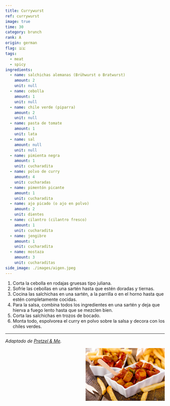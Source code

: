 ```yaml
---
title: Currywurst
ref: currywurst
image: true
time: 30
category: brunch
rank: A
origin: german
flag: 🇩🇪
tags:
  - meat
  - spicy
ingredients:
  - name: salchichas alemanas (Brühwurst o Bratwurst)
    amount: 2
    unit: null
  - name: cebolla
    amount: 1
    unit: null
  - name: chile verde (piparra)
    amount: 2
    unit: null
  - name: pasta de tomate
    amount: 1
    unit: lata
  - name: sal
    amount: null
    unit: null
  - name: pimienta negra
    amount: 1
    unit: cucharadita
  - name: polvo de curry
    amount: 4
    unit: cucharadas
  - name: pimentón picante
    amount: 1
    unit: cucharadita
  - name: ajo picado (o ajo en polvo)
    amount: 2
    unit: dientes
  - name: cilantro (cilantro fresco)
    amount: 1
    unit: cucharadita
  - name: jengibre
    amount: 1
    unit: cucharadita
  - name: mostaza
    amount: 3
    unit: cucharaditas
side_image: ./images/aigen.jpeg
---
```


1. Corta la cebolla en rodajas gruesas tipo juliana.
2. Sofríe las cebollas en una sartén hasta que estén doradas y tiernas.
3. Cocina las salchichas en una sartén, a la parrilla o en el horno hasta que estén completamente cocidas.
4. Para la salsa, combina todos los ingredientes en una sartén y deja que hierva a fuego lento hasta que se mezclen bien.
5. Corta las salchichas en trozos de bocado.
6. Monta todo, espolvorea el curry en polvo sobre la salsa y decora con los chiles verdes.

---

_Adaptado de [Pretzel & Me](https://pretzelandme.blog/2022/04/19/original-german-currywurst/)._

<img src="images/currywurst.png" style="width:250px; float:right;"/>